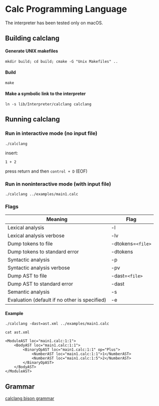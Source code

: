 # Calc Programming Language

The interpreter has been tested only on macOS.

## Building calclang

#### Generate UNIX makefiles
`mkdir build; cd build; cmake -G "Unix Makefiles" ..`

#### Build
`make`

#### Make a symbolic link to the interpreter
`ln -s lib/Interpreter/calclang calclang`

## Running calclang

### Run in interactive mode (no input file)
`./calclang`

insert:

`1 + 2`

press return and then `control + D` (EOF)

### Run in noninteractive mode (with input file)

`./calclang ../examples/main1.calc`

### Flags

Meaning                        					 |  Flag
|------------------------------------------------|-------------------|
Lexical analysis               					 | -l
Lexical analysis verbose        				 | -lv
Dump tokens to file            					 | -dtokens=`<file>`
Dump tokens to standard error   			     | -dtokens
Syntactic analysis             					 | -p
Syntactic analysis verbose     					 | -pv
Dump AST to file                                 | -dast=`<file>`
Dump AST to standard error                       | -dast
Semantic analysis                                | -s
Evaluation (default if no other is specified)    | -e

#### Example
`./calclang -dast=ast.xml ../examples/main1.calc`

`cat ast.xml`

```
<ModuleAST loc="main1.calc:1:1">
    <BodyAST loc="main1.calc:1:1">
        <BinaryOpAST loc="main1.calc:1:1" op="Plus">
            <NumberAST loc="main1.calc:1:1">1</NumberAST>
            <NumberAST loc="main1.calc:1:5">2</NumberAST>
        </BinaryOpAST>
    </BodyAST>
</ModuleAST>
```

## Grammar
[calclang bison grammar](https://github.com/NicolaLancellotti/calclang/blob/master/lib/ParseLex/bison.y%2B%2B)


